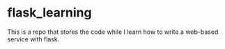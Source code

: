 # flask_learning
This is a repo that stores the code while I learn how to write a web-based service with flask.
